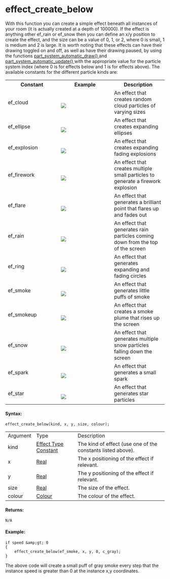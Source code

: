 # effect_create_below

With this function you can create a simple effect beneath all instances
of your room (it is actually created at a depth of 100000). If the
effect is anything other ef_rain or ef_snow then you can define an x/y
position to create the effect, and the size can be a value of 0, 1, or
2, where 0 is small, 1 is medium and 2 is large. It is worth noting that
these effects can have their drawing toggled on and off, as well as have
their drawing paused, by using the functions [
part_system_automatic_draw()
](Particle_Systems/part_system_automatic_draw) and [
part_system_automatic_update()
](Particle_Systems/part_system_automatic_update) with the
appropriate value for the particle system index (where 0 is for effects
below and 1 is for effects above). The available constants for the
different particle kinds are:

<table>
<colgroup>
<col style="width: 33%" />
<col style="width: 33%" />
<col style="width: 33%" />
</colgroup>
<tbody>
<tr class="header">
<th>Constant</th>
<th>Example</th>
<th>Description</th>
</tr>

<tr class="odd">
<td><span> ef_cloud </span></td>
<td><br />
<img
src="https://gms.magecorn.com/Manual/assets/Images/Scripting_Reference/GML/Reference/Drawing/ef_cloud.png" /><br />
</td>
<td>An effect that creates random cloud particles of varying sizes</td>
</tr>
<tr class="even">
<td><span> ef_ellipse </span></td>
<td><br />
<img
src="https://gms.magecorn.com/Manual/assets/Images/Scripting_Reference/GML/Reference/Drawing/ef_ellipse.png" /><br />
</td>
<td>An effect that creates expanding ellipses</td>
</tr>
<tr class="odd">
<td><span> ef_explosion </span></td>
<td><br />
<img
src="https://gms.magecorn.com/Manual/assets/Images/Scripting_Reference/GML/Reference/Drawing/ef_explosion.png" /><br />
</td>
<td>An effect that creates expanding fading explosions</td>
</tr>
<tr class="even">
<td><span> ef_firework </span></td>
<td><br />
<img
src="https://gms.magecorn.com/Manual/assets/Images/Scripting_Reference/GML/Reference/Drawing/ef_firework.png" /><br />
</td>
<td>An effect that creates multiple small particles to generate a
firework explosion</td>
</tr>
<tr class="odd">
<td><span> ef_flare </span></td>
<td><br />
<img
src="https://gms.magecorn.com/Manual/assets/Images/Scripting_Reference/GML/Reference/Drawing/ef_flare.png" /><br />
</td>
<td>An effect that generates a brilliant point that flares up and fades
out</td>
</tr>
<tr class="even">
<td><span> ef_rain </span></td>
<td><br />
<img
src="https://gms.magecorn.com/Manual/assets/Images/Scripting_Reference/GML/Reference/Drawing/ef_rain.png" /><br />
</td>
<td>An effect that generates rain particles coming down from the top of
the screen</td>
</tr>
<tr class="odd">
<td><span> ef_ring </span></td>
<td><br />
<img
src="https://gms.magecorn.com/Manual/assets/Images/Scripting_Reference/GML/Reference/Drawing/ef_ring.png" /><br />
</td>
<td>An effect that generates expanding and fading circles</td>
</tr>
<tr class="even">
<td><span> ef_smoke </span></td>
<td><br />
<img
src="https://gms.magecorn.com/Manual/assets/Images/Scripting_Reference/GML/Reference/Drawing/ef_smoke.png" /><br />
</td>
<td>An effect that generates little puffs of smoke</td>
</tr>
<tr class="odd">
<td><span> ef_smokeup </span></td>
<td><br />
<img
src="https://gms.magecorn.com/Manual/assets/Images/Scripting_Reference/GML/Reference/Drawing/ef_smokeup.png" /><br />
</td>
<td>An effect that creates a smoke plume that rises up the screen</td>
</tr>
<tr class="even">
<td><span> ef_snow </span></td>
<td><br />
<img
src="https://gms.magecorn.com/Manual/assets/Images/Scripting_Reference/GML/Reference/Drawing/ef_snow.png" /><br />
</td>
<td>An effect that generates multiple snow particles falling down the
screen</td>
</tr>
<tr class="odd">
<td><span> ef_spark </span></td>
<td><br />
<img
src="https://gms.magecorn.com/Manual/assets/Images/Scripting_Reference/GML/Reference/Drawing/ef_spark.png" /><br />
</td>
<td>An effect that generates a small spark</td>
</tr>
<tr class="even">
<td><span> ef_star </span></td>
<td><br />
<img
src="https://gms.magecorn.com/Manual/assets/Images/Scripting_Reference/GML/Reference/Drawing/ef_star.png" /><br />
</td>
<td>An effect that generates star particles</td>
</tr>
</tbody>
</table>

#### Syntax:

``` gml
effect_create_below(kind, x, y, size, colour);
```

|          |                                                                                                                     |                                                             |
|----------|---------------------------------------------------------------------------------------------------------------------|-------------------------------------------------------------|
| Argument | Type                                                                                                                | Description                                                 |
| kind     |  [Effect Type Constant](../../../../../GameMaker_Language/GML_Reference/Drawing/Particles/effect_create_above)  | The kind of effect (use one of the constants listed above). |
| x        |  [Real](../../../../../GameMaker_Language/GML_Overview/Data_Types)                                              | The x positioning of the effect if relevant.                |
| y        |  [Real](../../../../../GameMaker_Language/GML_Overview/Data_Types)                                              | The y positioning of the effect if relevant.                |
| size     |  [Real](../../../../../GameMaker_Language/GML_Overview/Data_Types)                                              | The size of the effect.                                     |
| colour   |  [Colour](../../../../../GameMaker_Language/GML_Reference/Drawing/Colour_And_Alpha/Colour_And_Alpha)            | The colour of the effect.                                   |

#### Returns:

``` gml
N/A
```

#### Example:

``` gml
if speed &amp;gt; 0
{
    effect_create_below(ef_smoke, x, y, 0, c_gray);
}
```

The above code will create a small puff of gray smoke every step that
the instance speed is greater than 0 at the instance x,y coordinates.
